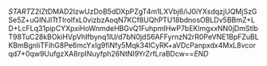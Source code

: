 $START$Z2IZtDMAD2IzwUzDoB5dDXpPZgT4m1LXVbj6/iJ0iYXsdqzjUQMjSzGSe5Z+uGINJlTtTIrolfxL0vizbzAoqN7KCf8UQhPTU18bdnosOBLDv5BBmZ+LD+LcFLq31pipCYXpxiHoWnmdeHBGvQ1FuhpmIHwP7bEKlmgxxNN0jDmStlbT98TuC28kBOkiHVpVhIfbynq1lU/d7bN0jdS6AFFyrnzN2rR0PeVNE1BpFZuBLKBmBgnliTFihG8Pe6mcYxIg9fiNfy5Mqk34lCyRK+aVDcPanpxdx4MxL8vcorqd7+0qw9UufgzXA8rpINuyfph26NtNI9YrZrfLraBDcw==$END$
